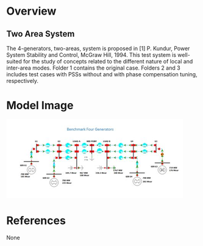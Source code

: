 # Overview
## Two Area System
The 4-generators, two-areas, system is proposed in [1] P. Kundur, Power System Stability and Control, McGraw Hill, 1994. This test system is well-suited for the study of concepts related to the different nature of local and inter-area modes. Folder 1 contains the original case. Folders 2 and 3 includes test cases with PSSs without and with phase compensation tuning, respectively.

# Model Image
![Model Image](assets/kundur-2area.jpg)

# References
None
